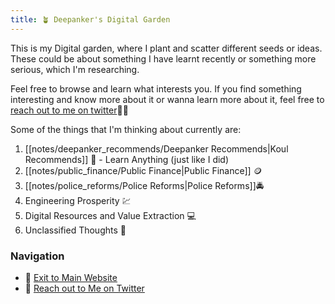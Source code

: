 ```yaml
---
title: 🪴 Deepanker's Digital Garden
---
```


This is my Digital garden, where I plant and scatter different seeds or ideas. These could be about something I have learnt recently or something more serious, which I'm researching.

Feel free to browse and learn what interests you. If you find something interesting and know more about it or wanna learn more about it, feel free to [reach out to me on twitter](https://twitter.com/deepankerkaul)✍🏻

Some of the things that I'm thinking about currently are:
1. [[notes/deepanker_recommends/Deepanker Recommends|Koul Recommends]] 🌟 - Learn Anything (just like I did)
2. [[notes/public_finance/Public Finance|Public Finance]] 🪙
3. [[notes/police_reforms/Police Reforms|Police Reforms]]🚔
4. Engineering Prosperity 💹
5. Digital Resources and Value Extraction 💻
6. Unclassified Thoughts 🔁


### Navigation
- 🐛 [Exit to Main Website](https://deepankerkoul.com/)
- 👀 [Reach out to Me on Twitter](https://twitter.com/deepankerkaul)
